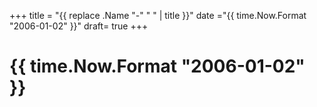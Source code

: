 +++
title = "{{ replace .Name "-" " " | title }}"
date ="{{ time.Now.Format "2006-01-02" }}"
draft= true
+++

# {{ time.Now.Format "2006-01-02" }}
